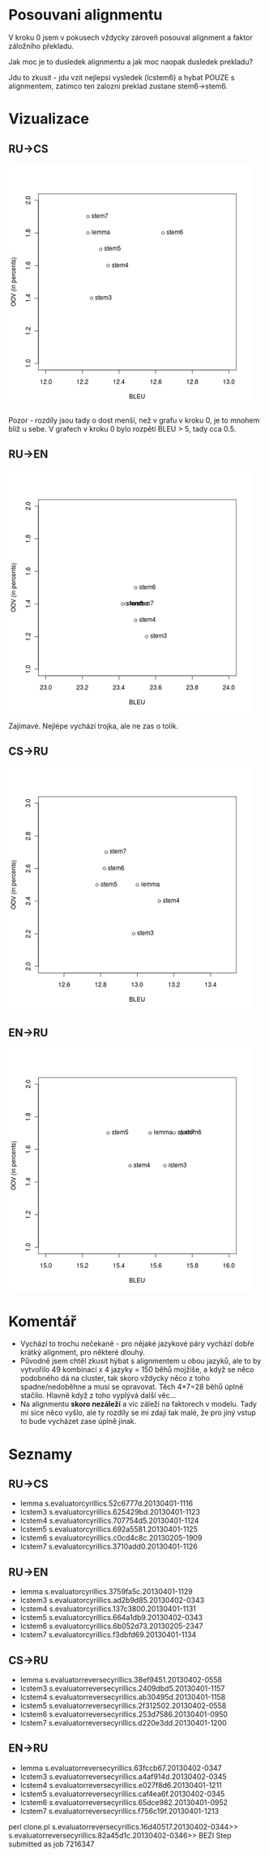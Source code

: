 Posouvani alignmentu
=========

V kroku 0 jsem v pokusech vždycky zároveň posouval alignment a faktor záložního překladu.

Jak moc je to dusledek alignmentu a jak moc naopak dusledek prekladu?

Jdu to zkusit - jdu vzit nejlepsi vysledek (lcstem6) a hybat POUZE s alignmentem, zatimco ten zalozni preklad zustane stem6->stem6.


Vizualizace
==========
RU->CS
---
![](../results_visualisation/rucs_align.png?raw=true)

Pozor - rozdíly jsou tady o dost menší, než v grafu v kroku 0, je to mnohem blíž u sebe. V grafech v kroku 0 bylo rozpětí BLEU > 5, tady cca 0.5.

RU->EN
---
![](../results_visualisation/ruen_align.png?raw=true)

Zajímavé. Nejlépe vychází trojka, ale ne zas o tolik.

CS->RU
---
![](../results_visualisation/csru_align.png?raw=true)

EN->RU
---
![](../results_visualisation/enru_align.png?raw=true)

Komentář
=====
- Vychází to trochu nečekaně - pro nějaké jazykové páry vychází dobře krátký alignment, pro některé dlouhý.
- Původně jsem chtěl zkusit hýbat s alignmentem u obou jazyků, ale to by vytvořilo 49 kombinací x 4 jazyky = 150 běhů mojžíše, a když se něco podobného dá na cluster, tak skoro vždycky něco z toho spadne/nedoběhne a musí se opravovat. Těch 4*7=28 běhů úplně stačilo. Hlavně když z toho vyplývá další věc...
- Na alignmentu **skoro nezáleží** a víc záleží na faktorech v modelu. Tady mi sice něco vyšlo, ale ty rozdíly se mi zdají tak malé, že pro jiný vstup to bude vycházet zase úplně jinak.

Seznamy
===
RU->CS
---
- lemma   s.evaluatorcyrillics.52c6777d.20130401-1116
- lcstem3 s.evaluatorcyrillics.625429bd.20130401-1123
- lcstem4 s.evaluatorcyrillics.707754d5.20130401-1124
- lcstem5 s.evaluatorcyrillics.692a5581.20130401-1125
- lcstem6 s.evaluatorcyrillics.c0cd4c8c.20130205-1909
- lcstem7 s.evaluatorcyrillics.3710add0.20130401-1126

RU->EN
---
- lemma   s.evaluatorcyrillics.3759fa5c.20130401-1129
- lcstem3 s.evaluatorcyrillics.ad2b9d85.20130402-0343
- lcstem4 s.evaluatorcyrillics.137c3800.20130401-1131
- lcstem5 s.evaluatorcyrillics.664a1db9.20130402-0343
- lcstem6 s.evaluatorcyrillics.6b052d73.20130205-2347
- lcstem7 s.evaluatorcyrillics.f3dbfd69.20130401-1134

CS->RU
---
- lemma   s.evaluatorreversecyrillics.38ef9451.20130402-0558
- lcstem3 s.evaluatorreversecyrillics.2409dbd5.20130401-1157
- lcstem4 s.evaluatorreversecyrillics.ab30495d.20130401-1158
- lcstem5 s.evaluatorreversecyrillics.2f312502.20130402-0558
- lcstem6 s.evaluatorreversecyrillics.253d7586.20130401-0950
- lcstem7 s.evaluatorreversecyrillics.d220e3dd.20130401-1200

EN->RU
---
- lemma   s.evaluatorreversecyrillics.63fccb67.20130402-0347
- lcstem3 s.evaluatorreversecyrillics.a4af914d.20130402-0345
- lcstem4 s.evaluatorreversecyrillics.e027f8d6.20130401-1211
- lcstem5 s.evaluatorreversecyrillics.caf4ea6f.20130402-0345
- lcstem6 s.evaluatorreversecyrillics.65dce982.20130401-0952
- lcstem7 s.evaluatorreversecyrillics.f756c19f.20130401-1213


perl clone.pl
s.evaluatorreversecyrillics.16d40517.20130402-0344>>
s.evaluatorreversecyrillics.82a45d1c.20130402-0346>>
BEZI Step  submitted as job 7216347
